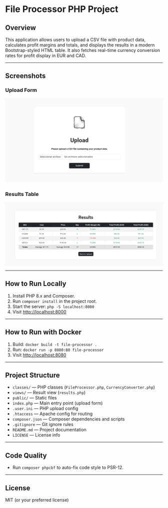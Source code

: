 # File Processor PHP Project

## Overview

This application allows users to upload a CSV file with product data, calculates profit margins and totals, and displays the results in a modern Bootstrap-styled HTML table. It also fetches real-time currency conversion rates for profit display in EUR and CAD.

---

## Screenshots

### Upload Form

![Upload Form](public/images/form.png)

### Results Table

![Results Table](public/images/table.png)

---

## How to Run Locally

1. Install PHP 8.x and Composer.
2. Run `composer install` in the project root.
3. Start the server: `php -S localhost:8000`
4. Visit [http://localhost:8000](http://localhost:8000)

---

## How to Run with Docker

1. Build: `docker build -t file-processor .`
2. Run: `docker run -p 8080:80 file-processor`
3. Visit [http://localhost:8080](http://localhost:8080)

---

## Project Structure

- `classes/` — PHP classes (`FileProcessor.php`, `CurrencyConverter.php`)
- `views/` — Result view (`results.php`)
- `public/` — Static files
- `index.php` — Main entry point (upload form)
- `.user.ini` — PHP upload config
- `.htaccess` — Apache config for routing
- `composer.json` — Composer dependencies and scripts
- `.gitignore` — Git ignore rules
- `README.md` — Project documentation
- `LICENSE` — License info

---

## Code Quality

- Run `composer phpcbf` to auto-fix code style to PSR-12.

---

## License

MIT (or your preferred license)
